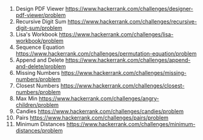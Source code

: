1. Design PDF Viewer https://www.hackerrank.com/challenges/designer-pdf-viewer/problem
2. Recursive Digit Sum https://www.hackerrank.com/challenges/recursive-digit-sum/problem 
3. Lisa's Workbook https://www.hackerrank.com/challenges/lisa-workbook/problem
4. Sequence Equation https://www.hackerrank.com/challenges/permutation-equation/problem
5. Append and Delete https://www.hackerrank.com/challenges/append-and-delete/problem
6. Missing Numbers https://www.hackerrank.com/challenges/missing-numbers/problem
7. Closest Numbers https://www.hackerrank.com/challenges/closest-numbers/problem
8. Max Min https://www.hackerrank.com/challenges/angry-children/problem
9. Candies https://www.hackerrank.com/challenges/candies/problem
10. Pairs https://www.hackerrank.com/challenges/pairs/problem
11. Minimum Distances https://www.hackerrank.com/challenges/minimum-distances/problem
